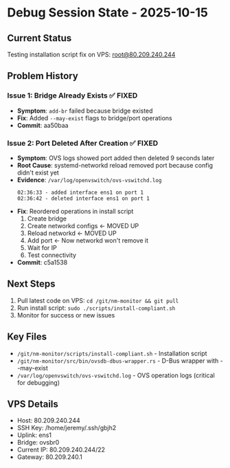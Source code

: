 # Debug Session State - 2025-10-15

## Current Status
Testing installation script fix on VPS: root@80.209.240.244

## Problem History

### Issue 1: Bridge Already Exists ✅ FIXED
- **Symptom**: `add-br` failed because bridge existed
- **Fix**: Added `--may-exist` flags to bridge/port operations
- **Commit**: aa50baa

### Issue 2: Port Deleted After Creation ✅ FIXED  
- **Symptom**: OVS logs showed port added then deleted 9 seconds later
- **Root Cause**: systemd-networkd reload removed port because config didn't exist yet
- **Evidence**: `/var/log/openvswitch/ovs-vswitchd.log`
  ```
  02:36:33 - added interface ens1 on port 1
  02:36:42 - deleted interface ens1 on port 1
  ```
- **Fix**: Reordered operations in install script
  1. Create bridge
  2. Create networkd configs ← MOVED UP
  3. Reload networkd ← MOVED UP
  4. Add port ← Now networkd won't remove it
  5. Wait for IP
  6. Test connectivity
- **Commit**: c5a1538

## Next Steps
1. Pull latest code on VPS: `cd /git/nm-monitor && git pull`
2. Run install script: `sudo ./scripts/install-compliant.sh`
3. Monitor for success or new issues

## Key Files
- `/git/nm-monitor/scripts/install-compliant.sh` - Installation script
- `/git/nm-monitor/src/bin/ovsdb-dbus-wrapper.rs` - D-Bus wrapper with --may-exist
- `/var/log/openvswitch/ovs-vswitchd.log` - OVS operation logs (critical for debugging)

## VPS Details
- Host: 80.209.240.244
- SSH Key: /home/jeremy/.ssh/gbjh2
- Uplink: ens1
- Bridge: ovsbr0
- Current IP: 80.209.240.244/22
- Gateway: 80.209.240.1
